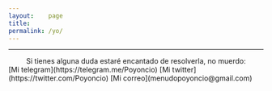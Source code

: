 ```yaml
---
layout:    page
title:     
permalink: /yo/
---
```

-----------------------
<center>Si tienes alguna duda estaré encantado de resolverla, no muerdo: </center>
			[Mi telegram](https://telegram.me/Poyoncio)
			[Mi twitter](https://twitter.com/Poyoncio)
			[Mi correo](menudopoyoncio@gmail.com)
